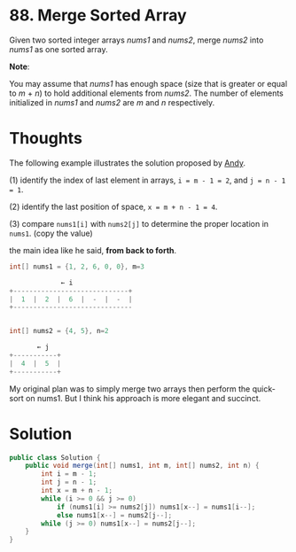 # 88. Merge Sorted Array

Given two sorted integer arrays _nums1_ and _nums2_, merge _nums2_ into _nums1_ as one sorted array.

**Note**:

You may assume that _nums1_ has enough space \(size that is greater or equal to _m_ + _n_\) to hold additional elements from _nums2_. The number of elements initialized in _nums1_ and _nums2_ are _m_ and _n_ respectively.

# Thoughts

The following example illustrates the solution proposed by [Andy](https://github.com/leetcoders/LeetCode-Java/blob/master/MergeSortedArray.java).

\(1\) identify the index of last element in arrays, `i = m - 1 = 2`, and `j = n - 1 = 1`.

\(2\) identify the last position of space, `x = m + n - 1 = 4`.

\(3\) compare `nums1[i]` with `nums2[j]` to determine the proper location in `nums1`. \(copy the value\)

the main idea like he said, **from back to forth**.

```java
int[] nums1 = {1, 2, 6, 0, 0}, m=3

             ← i
+-----------------------------+
|  1  |  2  |  6  |  -  |  -  |
+------------------------------


int[] nums2 = {4, 5}, n=2

       ← j
+-----------+
|  4  |  5  |
+-----------+
```

My original plan was to simply merge two arrays then perform the quick-sort on nums1. But I think his approach is more elegant and succinct.

# Solution

```java
public class Solution {
    public void merge(int[] nums1, int m, int[] nums2, int n) {
        int i = m - 1;
        int j = n - 1;
        int x = m + n - 1;
        while (i >= 0 && j >= 0)
            if (nums1[i] >= nums2[j]) nums1[x--] = nums1[i--];
            else nums1[x--] = nums2[j--];
        while (j >= 0) nums1[x--] = nums2[j--];
    }
}
```




